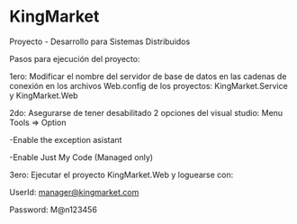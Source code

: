 # KingMarket
Proyecto - Desarrollo para Sistemas Distribuidos

Pasos para ejecución del proyecto:

1ero: 
Modificar el nombre del servidor de base de datos en las cadenas de conexión en los archivos Web.config de los proyectos: KingMarket.Service y KingMarket.Web

2do: 
Asegurarse de tener desabilitado 2 opciones del visual studio:
Menu Tools => Option

-Enable the exception asistant

-Enable Just My Code (Managed only)

3ero: 
Ejecutar el proyecto KingMarket.Web y loguearse con:

UserId: manager@kingmarket.com

Password: M@n123456
